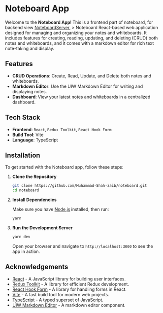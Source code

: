 # Noteboard App

Welcome to the **Noteboard App**! This is a frontend part of noteboard, for backend view [NoteboardServer](https://github.com/Muhammad-Shah-zaib/NoteBoardServer), > Noteboard React-based web application designed for managing and organizing your notes and whiteboards. It includes features for creating, reading, updating, and deleting (CRUD) both notes and whiteboards, and it comes with a markdown editor for rich text note-taking and display.

## Features

- **CRUD Operations**: Create, Read, Update, and Delete both notes and whiteboards.
- **Markdown Editor**: Use the UIW Markdown Editor for writing and displaying notes.
- **Dashboard**: View your latest notes and whiteboards in a centralized dashboard.

## Tech Stack

- **Frontend**: `React`, `Redux Toolkit`, `React Hook Form`
- **Build Tool**: Vite
- **Language**: TypeScript

## Installation

To get started with the Noteboard app, follow these steps:

1. **Clone the Repository**

    ```bash
    git clone https://github.com/Muhammad-Shah-zaib/noteboard.git
    cd noteboard
    ```

2. **Install Dependencies**

    Make sure you have [Node.js](https://nodejs.org/) installed, then run:

    ```bash
    yarn
    ```

3. **Run the Development Server**

    ```bash
    yarn dev
    ```

    Open your browser and navigate to `http://localhost:3000` to see the app in action.

## Acknowledgements

- [React](https://reactjs.org/) - A JavaScript library for building user interfaces.
- [Redux Toolkit](https://redux-toolkit.js.org/) - A library for efficient Redux development.
- [React Hook Form](https://react-hook-form.com/) - A library for handling forms in React.
- [Vite](https://vitejs.dev/) - A fast build tool for modern web projects.
- [TypeScript](https://www.typescriptlang.org/) - A typed superset of JavaScript.
- [UIW Markdown Editor](https://www.npmjs.com/package/@uiw/react-markdown-editor) - A markdown editor component.

